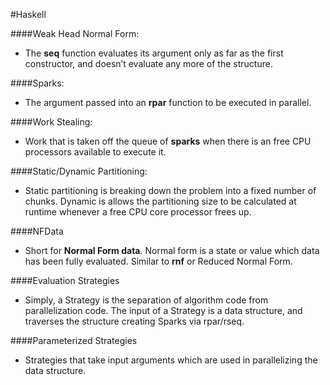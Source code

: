 #Haskell

####Weak Head Normal Form:

- The **seq** function evaluates its argument only as far as the first constructor, and doesn’t evaluate any more of the structure.

####Sparks:

- The argument passed into an **rpar** function to be executed in parallel. 

####Work Stealing:

- Work that is taken off the queue of **sparks** when there is an free CPU processors available to execute it.

####Static/Dynamic Partitioning:
- Static partitioning is breaking down the problem into a fixed number of chunks. Dynamic is allows the partitioning size to be calculated at runtime whenever a free CPU core processor frees up.

####NFData
- Short for **Normal Form data**. Normal form is a state or value which data has been fully evaluated. Similar to **rnf** or Reduced Normal Form.
 
####Evaluation Strategies
- Simply, a Strategy is the separation of algorithm code from parallelization code. The input of a Strategy is a data structure, and traverses the structure creating Sparks via rpar/rseq. 

####Parameterized Strategies 
- Strategies that take input arguments which are used in parallelizing the data structure. 